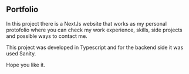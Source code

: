 ## Portfolio

In this project there is a NextJs website that works as my personal protofolio where you can check my work experience, skills, side projects and possible ways to contact me. 

This project was developed in Typescript and for the backend side it was used Sanity.

Hope you like it.
